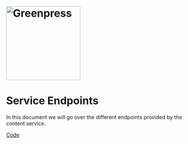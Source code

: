 # <img src="https://www.greenpress.info/logo.png" alt="Greenpress" width="200"/>

# Service Endpoints

In this document we will go over the different endpoints provided by the content service.

[Code](https://github.com/greenpress/content-service/tree/master/server/routes)